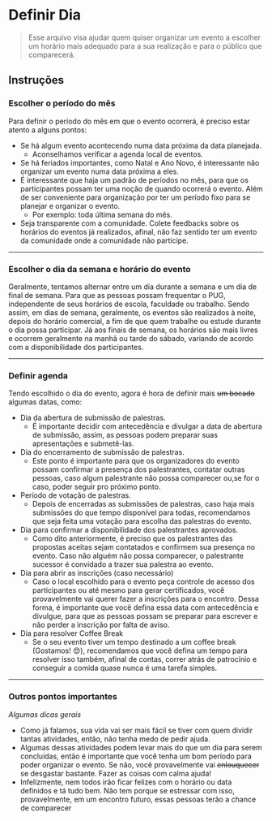 # Definir Dia
>Esse arquivo visa ajudar quem quiser organizar um evento a escolher um horário mais adequado para a sua realização e para o público que comparecerá.

## Instruções

### Escolher o período do mês
Para definir o período do mês em que o evento ocorrerá, é preciso estar atento a alguns pontos:
 - Se há algum evento acontecendo numa data próxima da data planejada.
   - Aconselhamos verificar a agenda local de eventos.
 - Se há feriados importantes, como Natal e Ano Novo, é interessante não organizar um evento numa data próxima a eles.
 - É interessante que haja um padrão de períodos no mês, para que os participantes possam ter uma noção de quando ocorrerá o evento. Além de ser conveniente para organização por ter um período fixo para se planejar e organizar o evento.
   - Por exemplo: toda última semana do mês.
 - Seja transparente com a comunidade. Colete feedbacks sobre os horários do eventos já realizados, afinal, não faz sentido ter um evento da comunidade onde a comunidade não participe.

---

### Escolher o dia da semana e horário do evento
Geralmente, tentamos alternar entre um dia durante a semana e um dia de final de semana. Para que as pessoas possam frequentar o PUG, independente de seus horários de escola, faculdade ou trabalho. Sendo assim, em dias de semana, geralmente, os eventos são realizados à noite, depois do horário comercial, a fim de que quem trabalhe ou estude durante o dia possa participar. Já aos finais de semana, os horários são mais livres e ocorrem geralmente na manhã ou tarde do sábado, variando de acordo com a disponibilidade dos participantes.

---

### Definir agenda
Tendo escolhido o dia do evento, agora é hora de  definir mais ~~um bocado~~ algumas datas, como:
  - Dia da abertura de submissão de palestras.
    - É importante decidir com antecedência e divulgar a data de abertura de submissão, assim, as pessoas podem preparar suas apresentações e submetê-las.
  - Dia do encerramento de submissão de palestras.
    - Este ponto é importante para que os organizadores do evento possam confirmar a presença dos palestrantes, contatar outras pessoas, caso algum palestrante não possa comparecer ou,se for o caso, poder seguir pro próximo ponto.
  - Período de votação de palestras.
    - Depois de encerradas as submissões de palestras, caso haja mais submissões do que tempo disponível para todas, recomendamos que seja feita uma votação para escolha das palestras do evento.
  - Dia para confirmar a disponibilidade dos palestrantes aprovados.
    - Como dito anteriormente, é preciso que os palestrantes das propostas aceitas sejam contatados e confirmem sua presença no evento. Caso não alguém não possa comparecer, o palestrante sucessor é convidado a trazer sua palestra ao evento.
  - Dia para abrir as inscrições (caso necessário)
    - Caso o local escolhido para o evento peça controle de acesso dos participantes ou até mesmo para gerar certificados, você provavelmente vai querer fazer a inscrições para o encontro. Dessa forma, é importante que você defina essa data com antecedência e divulgue, para que as pessoas possam se preparar para escrever e não perder a inscrição por falta de aviso.
  - Dia para resolver Coffee Break
    - Se o seu evento tiver um tempo destinado a um coffee break (Gostamos! :heart_eyes:), recomendamos que você defina um tempo para resolver isso também, afinal de contas, correr atrás de patrocínio e conseguir a comida quase nunca é uma tarefa simples.
    
---

### Outros pontos importantes

_Algumas dicas gerais_

  - Como já falamos, sua vida vai ser mais fácil se tiver com quem dividir tantas atividades, então, não tenha medo de pedir ajuda.
  - Algumas dessas atividades podem levar mais do que um dia para serem concluídas, então é importante que você tenha um bom período para poder organizar o evento. Se não, você provavelmente vai ~~enlouquecer~~ se desgastar bastante. Fazer as coisas com calma ajuda!
  - Infelizmente, nem todos irão ficar felizes com o horário ou data definidos e tá tudo bem. Não tem porque se estressar com isso, provavelmente, em um encontro futuro, essas pessoas terão a chance de comparecer
  
  
